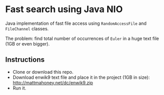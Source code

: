# Fast search using Java NIO

Java implementation of fast file access using `RandomAccessFile` and `FileChannel` classes.

The problem: find total number of occurrences of `Euler` in a huge text file (1GB or even bigger). 
 
## Instructions

 - Clone or download this repo.
 - Download enwik9 text file and place it in the project (1GB in size): http://mattmahoney.net/dc/enwik9.zip
 - Run it.